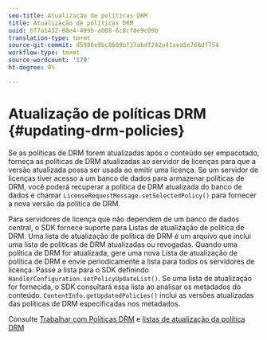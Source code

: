 ```yaml
---
seo-title: Atualização de políticas DRM
title: Atualização de políticas DRM
uuid: 6f7a1432-88e4-499b-a008-6c8cf0e9c09b
translation-type: tm+mt
source-git-commit: d5986e9bc8689bf37abdf242a41aea5e768df754
workflow-type: tm+mt
source-wordcount: '179'
ht-degree: 0%

---
```



# Atualização de políticas DRM {#updating-drm-policies}

Se as políticas de DRM forem atualizadas após o conteúdo ser empacotado, forneça as políticas de DRM atualizadas ao servidor de licenças para que a versão atualizada possa ser usada ao emitir uma licença. Se um servidor de licenças tiver acesso a um banco de dados para armazenar políticas de DRM, você poderá recuperar a política de DRM atualizada do banco de dados e chamar `LicenseRequestMessage.setSelectedPolicy()` para fornecer a nova versão da política de DRM.

Para servidores de licença que não dependem de um banco de dados central, o SDK fornece suporte para Listas de atualização de política de DRM. Uma lista de atualização de política de DRM é um arquivo que inclui uma lista de políticas de DRM atualizadas ou revogadas. Quando uma política de DRM for atualizada, gere uma nova Lista de atualização de política de DRM e envie periodicamente a lista para todos os servidores de licença. Passe a lista para o SDK definindo `HandlerConfiguration.setPolicyUpdateList()`. Se uma lista de atualização for fornecida, o SDK consultará essa lista ao analisar os metadados do conteúdo. `ContentInfo.getUpdatedPolicies()` inclui as versões atualizadas das políticas de DRM especificadas nos metadados.

Consulte [Trabalhar com Políticas DRM](../../../protecting-content/working-policies-overview/working-with-policies.md) e [listas de atualização da política DRM](../../../protecting-content/working-policies-overview/policy-update-lists/working-with-policy-update-lists.md)